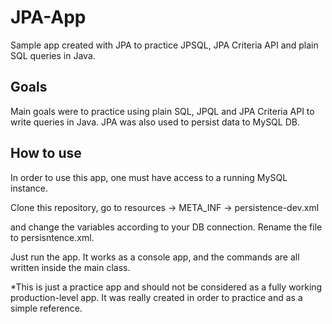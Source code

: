 # JPA-App
Sample app created with JPA to practice JPSQL, JPA Criteria API and plain SQL queries in Java.

## Goals

Main goals were to practice using plain SQL, JPQL and JPA Criteria API to write queries in Java.
JPA was also used to persist data to MySQL DB.

## How to use

In order to use this app, one must have access to a running MySQL instance.

Clone this repository, go to resources -> META_INF -> persistence-dev.xml

and change the variables according to your DB connection. Rename the file to persisntence.xml.

Just run the app. It works as a console app, and the commands are all written inside the main class.

*This is just a practice app and should not be considered as a fully working production-level app.
It was really created in order to practice and as a simple reference.
